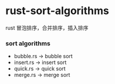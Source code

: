 # rust-sort-algorithms
rust 冒泡排序，合并排序，插入排序

### sort algorithms 
* bubble.rs -> bubble sort
* insert.rs -> insert sort
* quick.rs -> quick sort
* merge.rs -> merge sort